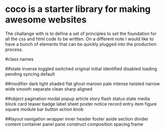 # coco is a starter library for making awesome websites

The challange with is to define a set of principles to set the foundation for all the css and html code to be written. On a different note I would like to have a bunch of elements that can be quickly plugged into the production process.


#class names

##state
inverse
toggled
switched
original
initial
identified
disabled
loading
pending
syncing
default

##modifier
dark
light
shaded
flat
ghost
maroon
pale
intense
twisted
narrow
wide
smooth
separate
clean
sharp
aligned

##object
pagination
modal
popup
article
story
flash
status
state
media
block
card
teaser
badge
label
sheet
poster
notice
record
entry
item
figure
square
module
bar
button
action
knob

##layout
navigation
wrapper
inner
header
footer
aside
section
divider
content
container
panel
pane
construct
composition
spacing
frame